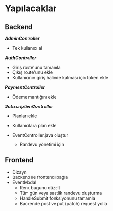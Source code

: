 # Yapılacaklar

## Backend

***AdminController***
- Tek kullanıcı al

***AuthController***
- Giriş route'unu tamamla
- Çıkış route'unu ekle
- Kullanıcının giriş halinde kalması için token ekle

***PaymentController***
- Ödeme mantığını ekle

***SubscriptionController***
- Planları ekle
- Kullanıcılara plan ekle

- EventController.java oluştur
    - Randevu yönetimi için

## Frontend
- Dizayn
- Backend ile frontendi bağla
- EventModal 
    - Renk bugunu düzelt
    - Tüm gün veya saatlik randevu oluşturma
    - HandleSubmit fonksiyonunu tamamla
    - Backende post ve put (patch) request yolla